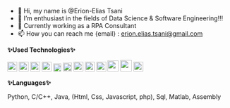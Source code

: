 - 👋 Hi, my name is @Erion-Elias Tsani
- 👀 I’m enthusiast in the fields of Data Science & Software Engineering!!!
- 🌱 Currently working as a RPA Consultant
- 📫 How you can reach me {email} : erion.elias.tsani@gmail.com

<!---
Erjon-19/Erjon-19 is a ✨ special ✨ repository because its `README.md` (this file) appears on your GitHub profile.
You can click the Preview link to take a look at your changes.
--->

**✨Used Technologies✨**

<!--Blue Prism, Power BI, Azure Devops, Pytorch, Docker, Colab, Jupyter, Gradio, Linux, GitKraken, Filezila-->
<code><img height="22" src="https://user-images.githubusercontent.com/27078533/79024258-b1f7e680-7b82-11ea-8775-11eb1ee0871c.png"></code>
<code><img height="22" src="[https://icons8.com/icon/117561/microsoft-excel-2019](https://upload.wikimedia.org/wikipedia/commons/3/34/Microsoft_Office_Excel_%282019%E2%80%93present%29.svg)"></code>
<code><img height="22" src="https://e7.pngegg.com/pngimages/327/384/png-clipart-power-bi-business-intelligence-microsoft-azure-microsoft-dynamics-cloud-computing-cloud-computing-angle-text.png"></code>
<code><img height="22" src="https://cdn.iconscout.com/icon/free/png-256/azure-devops-3628645-3029870.png"></code>
<code><img height="18" src="https://raw.githubusercontent.com/pytorch/pytorch/master/docs/source/_static/img/pytorch-logo-dark.svg"></code>
<code><img height="20" src="https://upload.wikimedia.org/wikipedia/commons/4/4e/Docker_%28container_engine%29_logo.svg"></code>
<code><img height="22" src="https://colab.research.google.com/img/colab_favicon_256px.png"></code>
<code><img height="22" src="https://friconix.com/png/fi-xnsuxl-jupyter-notebook.png"></code>
<code><img height="22" src="https://encrypted-tbn3.gstatic.com/images?q=tbn:ANd9GcRfGHDG-dX3ZcnYZv4k0ouRPQltrU0FjWc1FTDoWS-KybYY4IIk"></code>
<code><img height="25" src="https://upload.wikimedia.org/wikipedia/commons/a/ab/Linux_Logo_in_Linux_Libertine_Font.svg"></code>
<code><img height="26" src="https://www.gitkraken.com/wp-content/uploads/2021/06/gitkraken-logo-dark-sq.svg"></code>
<code><img height="22" src="https://upload.wikimedia.org/wikipedia/commons/0/01/FileZilla_logo.svg"></code>

**✨Languages✨**

Python, C/C++, Java, (Html, Css, Javascript, php), Sql, Matlab, Assembly
